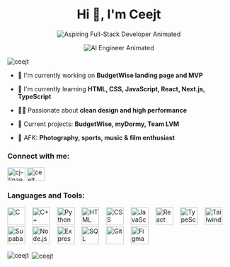 <h1 align="center">Hi 👋, I'm Ceejt</h1>

<p align="center">
  <img src="https://readme-typing-svg.demolab.com?font=Fira+Code&size=28&pause=1000&color=1B9AF7&random=false&width=500&lines=Aspiring+Full-Stack+Developer" alt="Aspiring Full-Stack Developer Animated"/>
</p>

<p align="center">
  <img src="https://readme-typing-svg.demolab.com?font=Fira+Code&size=28&pause=1000&color=EA5B7E&random=false&width=500&lines=AI+Engineer" alt="AI Engineer Animated"/>
</p>

<p align="left"> <img src="https://komarev.com/ghpvc/?username=ceejt&label=Profile%20views&color=0e75b6&style=flat" alt="ceejt" /> </p>

- 🔭 I'm currently working on **BudgetWise landing page and MVP**

- 🌱 I'm currently learning **HTML, CSS, JavaScript, React, Next.js, TypeScript**

- 👨‍💻 Passionate about **clean design and high performance**

- 🎯 Current projects: **BudgetWise, myDormy, Team LVM**

- 📸 AFK: **Photography, sports, music & film enthusiast**

<h3 align="left">Connect with me:</h3>
<p align="left">
<a href="https://www.linkedin.com/in/cj-tinae" target="blank"><img align="center" src="https://raw.githubusercontent.com/rahuldkjain/github-profile-readme-generator/master/src/images/icons/Social/linked-in-alt.svg" alt="cj-tinae" height="30" width="40" /></a>
<a href="https://leetcode.com/ceejt" target="blank"><img align="center" src="https://raw.githubusercontent.com/rahuldkjain/github-profile-readme-generator/master/src/images/icons/Social/leet-code.svg" alt="ceejt" height="30" width="40" /></a>
</p>

<h3 align="left">Languages and Tools:</h3>
<p align="left"> 
<img src="https://cdn.jsdelivr.net/gh/devicons/devicon/icons/c/c-original.svg" alt="C" width="40" height="40"/>&nbsp;&nbsp;&nbsp;
<img src="https://cdn.jsdelivr.net/gh/devicons/devicon/icons/cplusplus/cplusplus-original.svg" alt="C++" width="40" height="40"/>&nbsp;&nbsp;&nbsp;
<img src="https://cdn.jsdelivr.net/gh/devicons/devicon/icons/python/python-original.svg" alt="Python" width="40" height="40"/>&nbsp;&nbsp;&nbsp;
<img src="https://cdn.jsdelivr.net/gh/devicons/devicon/icons/html5/html5-original.svg" alt="HTML" width="40" height="40"/>&nbsp;&nbsp;&nbsp;
<img src="https://cdn.jsdelivr.net/gh/devicons/devicon/icons/css3/css3-original.svg" alt="CSS" width="40" height="40"/>&nbsp;&nbsp;&nbsp;
<img src="https://cdn.jsdelivr.net/gh/devicons/devicon/icons/javascript/javascript-original.svg" alt="JavaScript" width="40" height="40"/>&nbsp;&nbsp;&nbsp;
<img src="https://cdn.jsdelivr.net/gh/devicons/devicon/icons/react/react-original.svg" alt="React" width="40" height="40"/>&nbsp;&nbsp;&nbsp;
<img src="https://cdn.jsdelivr.net/gh/devicons/devicon/icons/typescript/typescript-original.svg" alt="TypeScript" width="40" height="40"/>&nbsp;&nbsp;&nbsp;
<img src="https://www.vectorlogo.zone/logos/tailwindcss/tailwindcss-icon.svg" alt="Tailwind CSS" width="40" height="40"/>&nbsp;&nbsp;&nbsp;
<img src="https://raw.githubusercontent.com/simple-icons/simple-icons/develop/icons/supabase.svg" alt="Supabase" width="40" height="40"/>&nbsp;&nbsp;&nbsp;
<img src="https://cdn.jsdelivr.net/gh/devicons/devicon/icons/nodejs/nodejs-original.svg" alt="Node.js" width="40" height="40"/>&nbsp;&nbsp;&nbsp;
<img src="https://cdn.jsdelivr.net/gh/devicons/devicon/icons/express/express-original.svg" alt="Express" width="40" height="40"/>&nbsp;&nbsp;&nbsp;
<img src="https://cdn.jsdelivr.net/gh/devicons/devicon/icons/mysql/mysql-original.svg" alt="SQL" width="40" height="40"/>&nbsp;&nbsp;&nbsp;
<img src="https://cdn.jsdelivr.net/gh/devicons/devicon/icons/git/git-original.svg" alt="Git" width="40" height="40"/>&nbsp;&nbsp;&nbsp;
<img src="https://www.vectorlogo.zone/logos/figma/figma-icon.svg" alt="Figma" width="40" height="40"/>&nbsp;&nbsp;&nbsp;
</p>

</p>

<p><img align="left" src="https://github-readme-stats.vercel.app/api/top-langs?username=ceejt&show_icons=true&locale=en&layout=compact&theme=dark&langs_count=10&cachebust=20251023190354" alt="ceejt" /></p>

<p>&nbsp;<img align="center" src="https://github-readme-stats.vercel.app/api?username=ceejt&show_icons=true&locale=en&theme=dark" alt="ceejt" /></p>
